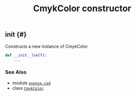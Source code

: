 ﻿---
title: CmykColor constructor
second_title: Aspose.CAD for Python via .NET API References
description: 
type: docs
weight: 10
url: /aspose.cad/cmykcolor/__init__/
is_root: false
---

## __init__ {#}

Constructs a new instance of CmykColor



```python
def __init__(self):
    ...
```





### See Also
* module [`aspose.cad`](../../)
* class [`CmykColor`](/cad/python-net/aspose.cad/cmykcolor)
